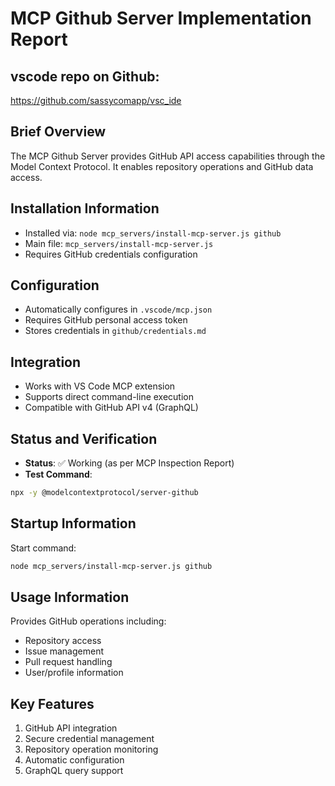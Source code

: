 # MCP Github Server Implementation Report

## vscode repo on Github: 
https://github.com/sassycomapp/vsc_ide

## Brief Overview
The MCP Github Server provides GitHub API access capabilities through the Model Context Protocol. It enables repository operations and GitHub data access.

## Installation Information
- Installed via: `node mcp_servers/install-mcp-server.js github`
- Main file: `mcp_servers/install-mcp-server.js`
- Requires GitHub credentials configuration

## Configuration
- Automatically configures in `.vscode/mcp.json`
- Requires GitHub personal access token
- Stores credentials in `github/credentials.md`

## Integration
- Works with VS Code MCP extension
- Supports direct command-line execution
- Compatible with GitHub API v4 (GraphQL)

## Status and Verification
- **Status**: ✅ Working (as per MCP Inspection Report)
- **Test Command**: 
```bash
npx -y @modelcontextprotocol/server-github
```

## Startup Information
Start command:
```bash
node mcp_servers/install-mcp-server.js github
```

## Usage Information
Provides GitHub operations including:
- Repository access
- Issue management
- Pull request handling
- User/profile information

## Key Features
1. GitHub API integration
2. Secure credential management
3. Repository operation monitoring
4. Automatic configuration
5. GraphQL query support
